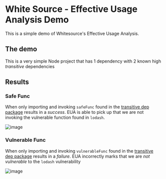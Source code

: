 # White Source - Effective Usage Analysis Demo

This is a simple demo of Whitesource's Effective Usage Analysis.

## The demo

This is a very simple Node project that has 1 dependency with 2 known high _transitive_ dependencies

## Results

### Safe Func

When only importing and invoking `safeFunc` found in the [transitive dep package]() results in a _success_. EUA is able to pick up that we are not invoking the vulnerable function found in `lodash`.

![image](results/safeFunc.png)

### Vulnerable Func

When only importing and invoking `vulnerableFunc` found in the [transitive dep package]() results in a _failure_. EUA incorrectly marks that we are _not vulnerable_ to the `lodash` vulnerability

![image](results/vulnerableFunc.png)
